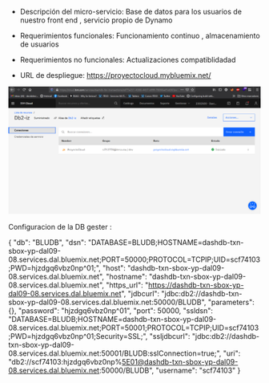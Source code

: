 - Descripción del micro-servicio: 
Base de datos para los usuarios de nuestro front end , servicio propio de Dynamo 

- Requerimientos funcionales:
Funcionamiento continuo  , almacenamiento de usuarios

- Requerimientos no funcionales:
Actualizaciones compatiblidadad

- URL de despliegue: https://proyectocloud.mybluemix.net/


![Screenshot](db2.PNG)


Configuracion de la DB gester : 

{
  "db": "BLUDB",
  "dsn": "DATABASE=BLUDB;HOSTNAME=dashdb-txn-sbox-yp-dal09-08.services.dal.bluemix.net;PORT=50000;PROTOCOL=TCPIP;UID=scf74103;PWD=hjzdgq6vbz0np^01;",
  "host": "dashdb-txn-sbox-yp-dal09-08.services.dal.bluemix.net",
  "hostname": "dashdb-txn-sbox-yp-dal09-08.services.dal.bluemix.net",
  "https_url": "https://dashdb-txn-sbox-yp-dal09-08.services.dal.bluemix.net",
  "jdbcurl": "jdbc:db2://dashdb-txn-sbox-yp-dal09-08.services.dal.bluemix.net:50000/BLUDB",
  "parameters": {},
  "password": "hjzdgq6vbz0np^01",
  "port": 50000,
  "ssldsn": "DATABASE=BLUDB;HOSTNAME=dashdb-txn-sbox-yp-dal09-08.services.dal.bluemix.net;PORT=50001;PROTOCOL=TCPIP;UID=scf74103;PWD=hjzdgq6vbz0np^01;Security=SSL;",
  "ssljdbcurl": "jdbc:db2://dashdb-txn-sbox-yp-dal09-08.services.dal.bluemix.net:50001/BLUDB:sslConnection=true;",
  "uri": "db2://scf74103:hjzdgq6vbz0np%5E01@dashdb-txn-sbox-yp-dal09-08.services.dal.bluemix.net:50000/BLUDB",
  "username": "scf74103"
}

